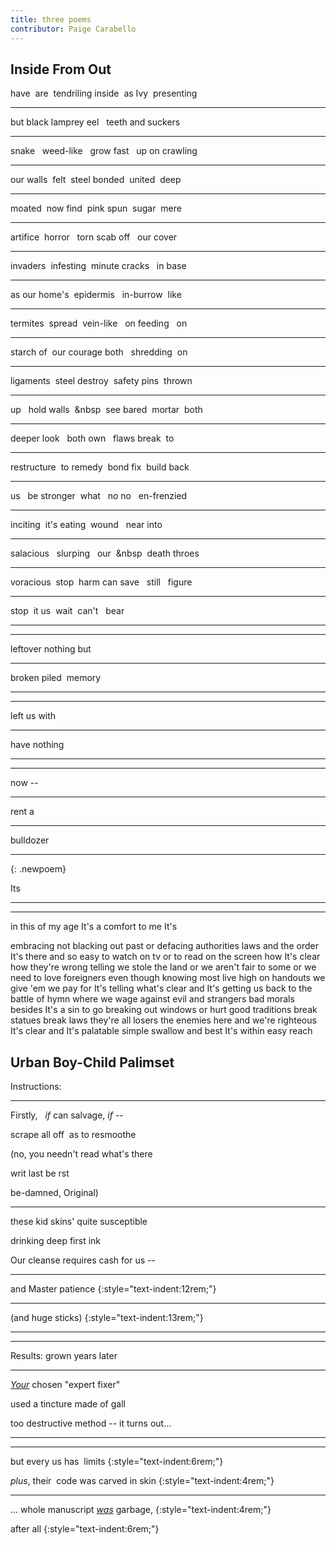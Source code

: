 ```yaml
---
title: three poems
contributor: Paige Carabello
---
```


<style>
strong {
    font-weight: normal;
    text-decoration: underline;
}
</style>

## Inside From Out

have&nbsp;&nbsp;are&nbsp;&nbsp;tendriling inside&nbsp;&nbsp;as Ivy&nbsp;&nbsp;presenting

---

but black lamprey eel&nbsp;&nbsp;&nbsp;teeth and suckers

---

snake&nbsp;&nbsp;&nbsp;weed-like&nbsp;&nbsp;&nbsp;grow fast&nbsp;&nbsp;&nbsp;up on crawling

---

our walls&nbsp;&nbsp;felt&nbsp;&nbsp;steel bonded&nbsp;&nbsp;united&nbsp;&nbsp;deep

---

moated&nbsp;&nbsp;now find&nbsp;&nbsp;pink spun&nbsp;&nbsp;sugar&nbsp;&nbsp;mere

---

artifice&nbsp;&nbsp;horror&nbsp;&nbsp;&nbsp;torn scab off&nbsp;&nbsp;&nbsp;our cover

---

invaders&nbsp;&nbsp;infesting&nbsp;&nbsp;minute
cracks&nbsp;&nbsp;&nbsp;in base

---

as our
home's&nbsp;&nbsp;epidermis&nbsp;&nbsp;&nbsp;in-burrow&nbsp;&nbsp;like

---

termites&nbsp;&nbsp;spread&nbsp;&nbsp;vein-like&nbsp;&nbsp;&nbsp;on feeding&nbsp;&nbsp;&nbsp;on

---


starch of&nbsp;&nbsp;our courage both&nbsp;&nbsp;&nbsp;shredding&nbsp;&nbsp;on

---

ligaments&nbsp;&nbsp;steel destroy&nbsp;&nbsp;safety
pins&nbsp;&nbsp;thrown

---

up&nbsp;&nbsp;&nbsp;hold walls&nbsp;&nbsp;&nbsp&nbsp;&nbsp;see bared&nbsp;&nbsp;mortar&nbsp;&nbsp;both

---


deeper look&nbsp;&nbsp;&nbsp;both own&nbsp;&nbsp;&nbsp;flaws break&nbsp;&nbsp;to

---


restructure&nbsp;&nbsp;to remedy&nbsp;&nbsp;bond fix&nbsp;&nbsp;build back

---

us&nbsp;&nbsp;&nbsp;be stronger&nbsp;&nbsp;what&nbsp;&nbsp;&nbsp;no no&nbsp;&nbsp;&nbsp;en-frenzied

---


inciting&nbsp;&nbsp;it's
eating&nbsp;&nbsp;wound&nbsp;&nbsp;&nbsp;near into

---

salacious&nbsp;&nbsp;&nbsp;slurping&nbsp;&nbsp;&nbsp;our&nbsp;&nbsp;&nbsp&nbsp;&nbsp;death throes

---


voracious&nbsp;&nbsp;stop&nbsp;&nbsp;harm can
save&nbsp;&nbsp;&nbsp;still&nbsp;&nbsp;&nbsp;figure

---

stop&nbsp;&nbsp;it
us&nbsp;&nbsp;wait&nbsp;&nbsp;can't&nbsp;&nbsp;&nbsp;bear

---

---

leftover nothing but

---


broken piled&nbsp;&nbsp;memory

---


---


left us with

---

have nothing

---



---

now -- 

---

rent a

---

bulldozer

---
{: .newpoem}

Its

---

---



in this of my age It's a comfort to me It's

embracing not blacking out past or defacing authorities laws and
the order It's there and so easy to watch on tv or to read on the
screen how It's clear how they're wrong telling we stole the land
or we aren't fair to some or we need to love foreigners even
though knowing most live high on handouts we give 'em we pay for
It's telling what's clear and It's getting us back to the battle
of hymn where we wage against evil and strangers bad morals
besides It's a sin to go breaking out windows or hurt good
traditions break statues break laws they're all losers the
enemies here and we're righteous It's clear and It's palatable
simple swallow and best It's within easy reach

## Urban Boy-Child Palimset

Instructions:

---

Firstly,&nbsp;&nbsp;&nbsp;*if* can salvage, *if* -- 

scrape all off&nbsp;&nbsp;as to resmoothe

(no, you needn't read what's there

writ last be rst

be-damned, Original)


---


these kid skins' quite susceptible

drinking deep first ink

Our cleanse requires cash for us -- 

---


and Master patience
{:style="text-indent:12rem;"}

---

(and huge sticks)
{:style="text-indent:13rem;"}

---



---

Results: grown years later

---

***Your*** chosen "expert fixer"

used a tincture made of gall

too destructive method -- it turns out...

---



---

but every us has&nbsp;&nbsp;limits
{:style="text-indent:6rem;"}

*plus*, their&nbsp;&nbsp;code was carved in skin
{:style="text-indent:4rem;"}

---



... whole manuscript ***was*** garbage,
{:style="text-indent:4rem;"}

after all
{:style="text-indent:6rem;"}


